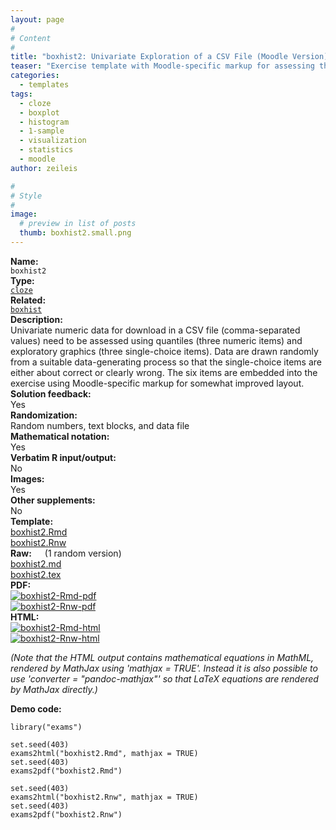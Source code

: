 ```yaml
---
layout: page
#
# Content
#
title: "boxhist2: Univariate Exploration of a CSV File (Moodle Version)"
teaser: "Exercise template with Moodle-specific markup for assessing the interpretation of exploratory statistics (quantiles) and graphics (boxplot and histogram) based on a randomly-generated CSV file."
categories:
  - templates
tags:
  - cloze
  - boxplot
  - histogram
  - 1-sample
  - visualization
  - statistics
  - moodle
author: zeileis

#
# Style
#
image:
  # preview in list of posts
  thumb: boxhist2.small.png
---
```


<div class='row t1 b1'>
  <div class='medium-4 columns'><b>Name:</b></div>
  <div class='medium-8 columns'><code class="highlighter-rouge">boxhist2</code></div>
</div>
<div class='row t1 b1'>
  <div class='medium-4 columns'><b>Type:</b></div>
  <div class='medium-8 columns'><a href="{{ site.url }}/tag/cloze/"><code class="highlighter-rouge">cloze</code></a></div>
</div>
<div class='row t1 b1'>   <div class='medium-4 columns'><b>Related:</b></div>   <div class='medium-8 columns'><a href="{{ site.url }}/templates/boxhist/"><code class="highlighter-rouge">boxhist</code></a></div> </div>

<div class='row t20 b1'>
  <div class='medium-4 columns'><b>Description:</b></div>
  <div class='medium-8 columns'>Univariate numeric data for download in a CSV file (comma-separated values) need to be assessed using quantiles (three numeric items) and exploratory graphics (three single-choice items). Data are drawn randomly from a suitable data-generating process so that the single-choice items are either about correct or clearly wrong. The six items are embedded into the exercise using Moodle-specific markup for somewhat improved layout.</div>
</div>
<div class='row t1 b1'>
  <div class='medium-4 columns'><b>Solution feedback:</b></div>
  <div class='medium-8 columns'>Yes</div>
</div>
<div class='row t1 b1'>
  <div class='medium-4 columns'><b>Randomization:</b></div>
  <div class='medium-8 columns'>Random numbers, text blocks, and data file</div>
</div>
<div class='row t1 b1'>
  <div class='medium-4 columns'><b>Mathematical notation:</b></div>
  <div class='medium-8 columns'>Yes</div>
</div>
<div class='row t1 b1'>
  <div class='medium-4 columns'><b>Verbatim R input/output:</b></div>
  <div class='medium-8 columns'>No</div>
</div>
<div class='row t1 b1'>
  <div class='medium-4 columns'><b>Images:</b></div>
  <div class='medium-8 columns'>Yes</div>
</div>
<div class='row t1 b1'>
  <div class='medium-4 columns'><b>Other supplements:</b></div>
  <div class='medium-8 columns'>No</div>
</div>

<div class='row t20 b1'>
  <div class='medium-4 columns'><b>Template:</b></div>
  <div class='medium-4 columns'><a href="{{ site.url }}/assets/posts/2017-08-14-boxhist2//boxhist2.Rmd">boxhist2.Rmd</a></div>
  <div class='medium-4 columns'><a href="{{ site.url }}/assets/posts/2017-08-14-boxhist2//boxhist2.Rnw">boxhist2.Rnw</a></div>
</div>
<div class='row t1 b1'>
  <div class='medium-4 columns'><b>Raw:</b> (1 random version)</div>
  <div class='medium-4 columns'><a href="{{ site.url }}/assets/posts/2017-08-14-boxhist2//boxhist2.md" >boxhist2.md</a></div>
  <div class='medium-4 columns'><a href="{{ site.url }}/assets/posts/2017-08-14-boxhist2//boxhist2.tex">boxhist2.tex</a></div>
</div>
<div class='row t1 b1'>
  <div class='medium-4 columns'><b>PDF:</b></div>
  <div class='medium-4 columns'><a href="{{ site.url }}/assets/posts/2017-08-14-boxhist2//boxhist2-Rmd.pdf"><img src="{{ site.url }}/assets/posts/2017-08-14-boxhist2//boxhist2-Rmd-pdf.png" alt="boxhist2-Rmd-pdf"/></a></div>
  <div class='medium-4 columns'><a href="{{ site.url }}/assets/posts/2017-08-14-boxhist2//boxhist2-Rnw.pdf"><img src="{{ site.url }}/assets/posts/2017-08-14-boxhist2//boxhist2-Rnw-pdf.png" alt="boxhist2-Rnw-pdf"/></a></div>
</div>
<div class='row t1 b20'>
  <div class='medium-4 columns'><b>HTML:</b></div>
  <div class='medium-4 columns'><a href="{{ site.url }}/assets/posts/2017-08-14-boxhist2//boxhist2-Rmd.html"><img src="{{ site.url }}/assets/posts/2017-08-14-boxhist2//boxhist2-Rmd-html.png" alt="boxhist2-Rmd-html"/></a></div>
  <div class='medium-4 columns'><a href="{{ site.url }}/assets/posts/2017-08-14-boxhist2//boxhist2-Rnw.html"><img src="{{ site.url }}/assets/posts/2017-08-14-boxhist2//boxhist2-Rnw-html.png" alt="boxhist2-Rnw-html"/></a></div>
</div>

_(Note that the HTML output contains mathematical equations in MathML, rendered by MathJax using 'mathjax = TRUE'. Instead it is also possible to use 'converter = "pandoc-mathjax"' so that LaTeX equations are rendered by MathJax directly.)_

**Demo code:**

<pre><code class="prettyprint ">library(&quot;exams&quot;)

set.seed(403)
exams2html(&quot;boxhist2.Rmd&quot;, mathjax = TRUE)
set.seed(403)
exams2pdf(&quot;boxhist2.Rmd&quot;)

set.seed(403)
exams2html(&quot;boxhist2.Rnw&quot;, mathjax = TRUE)
set.seed(403)
exams2pdf(&quot;boxhist2.Rnw&quot;)</code></pre>
